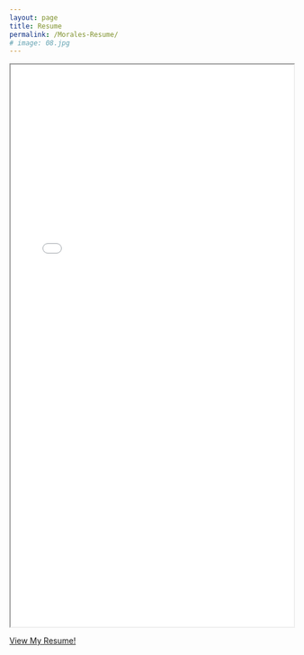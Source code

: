 ```yaml
---
layout: page
title: Resume
permalink: /Morales-Resume/
# image: 08.jpg
---
```


<iframe src="/zolan/images/Marco_Morales.pdf" width="100%" height="1000px">
</iframe>
<!-- <p align="center">
  <img src="/zolan/images/resume.png" />
</p> -->


[View My Resume!](https://drive.google.com/file/d/10YJiNAX1rQ01NPbIMNLpf667uzx2v53a/view?usp=sharing)
